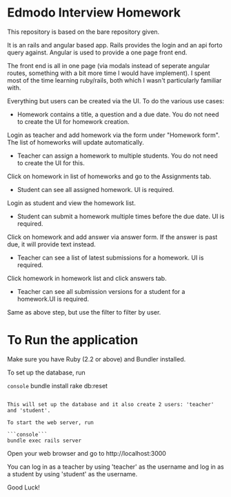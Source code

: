 # Edmodo Interview Homework

This repository is based on the bare repository given.

It is an rails and angular based app. Rails provides the login and an api forto query against. Angular is used to provide a one page front end.

The front end is all in one page (via modals instead of seperate angular routes, something with a bit more time I would have implement). I spent most of the time learning ruby/rails, both which I wasn't particularly familiar with.


Everything but users can be created via the UI. To do the various use cases:

* Homework contains a title, a question and a due date. You do not need to create the UI for homework creation. 

 Login as teacher and add homework via the form under "Homework form". The list of homeworks will update automatically.

* Teacher can assign a homework to multiple students. You do not need to create the UI for this.

 Click on homework in list of homeworks and go to the Assignments tab.
  
* Student can see all assigned homework. UI is required.

 Login as student and view the homework list.

* Student can submit a homework multiple times before the due date. UI is required. 

 Click on homework and add answer via answer form. If the answer is past due, it will provide text instead.

* Teacher can see a list of latest submissions for a homework. UI is required.

 Click homework in homework list and click answers tab.

* Teacher can see all submission versions for a student for a homework.UI is required.

 Same as above step, but use the filter to filter by user.



# To Run the application

Make sure you have Ruby (2.2 or above) and Bundler installed.

To set up the database, run

```console```
bundle install
rake db:reset
```

This will set up the database and it also create 2 users: 'teacher' and 'student'.

To start the web server, run

```console```
bundle exec rails server
```

Open your web browser and go to http://localhost:3000

You can log in as a teacher by using 'teacher' as the username and log in as a student by using 'student' as the username.

Good Luck!
